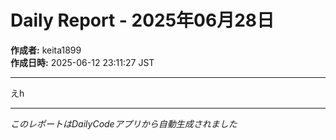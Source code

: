 # Daily Report - 2025年06月28日

**作成者:** keita1899  
**作成日時:** 2025-06-12 23:11:27 JST

---

えh

---

*このレポートはDailyCodeアプリから自動生成されました*
